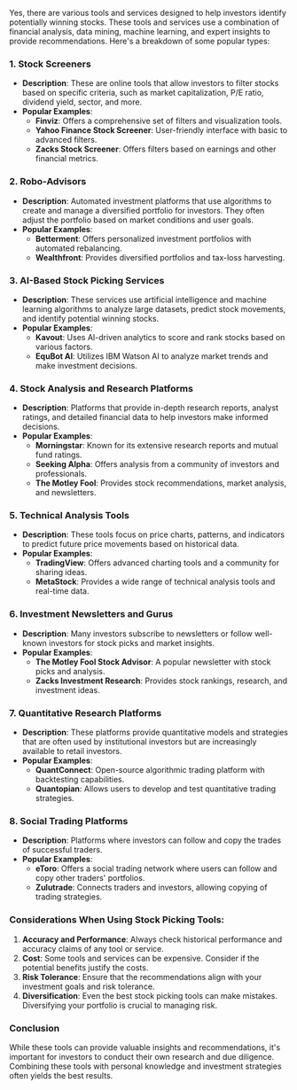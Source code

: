 Yes, there are various tools and services designed to help investors identify potentially winning stocks. These tools and services use a combination of financial analysis, data mining, machine learning, and expert insights to provide recommendations. Here's a breakdown of some popular types:

### 1. **Stock Screeners**
   - **Description**: These are online tools that allow investors to filter stocks based on specific criteria, such as market capitalization, P/E ratio, dividend yield, sector, and more.
   - **Popular Examples**: 
     - **Finviz**: Offers a comprehensive set of filters and visualization tools.
     - **Yahoo Finance Stock Screener**: User-friendly interface with basic to advanced filters.
     - **Zacks Stock Screener**: Offers filters based on earnings and other financial metrics.

### 2. **Robo-Advisors**
   - **Description**: Automated investment platforms that use algorithms to create and manage a diversified portfolio for investors. They often adjust the portfolio based on market conditions and user goals.
   - **Popular Examples**: 
     - **Betterment**: Offers personalized investment portfolios with automated rebalancing.
     - **Wealthfront**: Provides diversified portfolios and tax-loss harvesting.

### 3. **AI-Based Stock Picking Services**
   - **Description**: These services use artificial intelligence and machine learning algorithms to analyze large datasets, predict stock movements, and identify potential winning stocks.
   - **Popular Examples**:
     - **Kavout**: Uses AI-driven analytics to score and rank stocks based on various factors.
     - **EquBot AI**: Utilizes IBM Watson AI to analyze market trends and make investment decisions.

### 4. **Stock Analysis and Research Platforms**
   - **Description**: Platforms that provide in-depth research reports, analyst ratings, and detailed financial data to help investors make informed decisions.
   - **Popular Examples**:
     - **Morningstar**: Known for its extensive research reports and mutual fund ratings.
     - **Seeking Alpha**: Offers analysis from a community of investors and professionals.
     - **The Motley Fool**: Provides stock recommendations, market analysis, and newsletters.

### 5. **Technical Analysis Tools**
   - **Description**: These tools focus on price charts, patterns, and indicators to predict future price movements based on historical data.
   - **Popular Examples**:
     - **TradingView**: Offers advanced charting tools and a community for sharing ideas.
     - **MetaStock**: Provides a wide range of technical analysis tools and real-time data.

### 6. **Investment Newsletters and Gurus**
   - **Description**: Many investors subscribe to newsletters or follow well-known investors for stock picks and market insights.
   - **Popular Examples**:
     - **The Motley Fool Stock Advisor**: A popular newsletter with stock picks and analysis.
     - **Zacks Investment Research**: Provides stock rankings, research, and investment ideas.

### 7. **Quantitative Research Platforms**
   - **Description**: These platforms provide quantitative models and strategies that are often used by institutional investors but are increasingly available to retail investors.
   - **Popular Examples**:
     - **QuantConnect**: Open-source algorithmic trading platform with backtesting capabilities.
     - **Quantopian**: Allows users to develop and test quantitative trading strategies.

### 8. **Social Trading Platforms**
   - **Description**: Platforms where investors can follow and copy the trades of successful traders.
   - **Popular Examples**:
     - **eToro**: Offers a social trading network where users can follow and copy other traders' portfolios.
     - **Zulutrade**: Connects traders and investors, allowing copying of trading strategies.

### **Considerations When Using Stock Picking Tools:**
1. **Accuracy and Performance**: Always check historical performance and accuracy claims of any tool or service.
2. **Cost**: Some tools and services can be expensive. Consider if the potential benefits justify the costs.
3. **Risk Tolerance**: Ensure that the recommendations align with your investment goals and risk tolerance.
4. **Diversification**: Even the best stock picking tools can make mistakes. Diversifying your portfolio is crucial to managing risk.

### **Conclusion**
While these tools can provide valuable insights and recommendations, it's important for investors to conduct their own research and due diligence. Combining these tools with personal knowledge and investment strategies often yields the best results.
